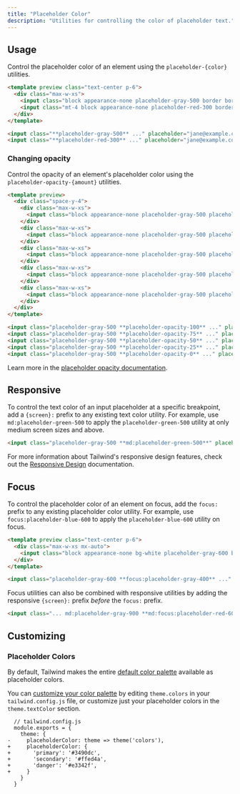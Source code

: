 ```yaml
---
title: "Placeholder Color"
description: "Utilities for controlling the color of placeholder text."
---
```


## Usage

Control the placeholder color of an element using the `placeholder-{color}` utilities.

```html emerald
<template preview class="text-center p-6">
  <div class="max-w-xs">
    <input class="block appearance-none placeholder-gray-500 border border-emerald-400 rounded-md w-full py-3 px-4 text-gray-700 leading-5 focus:outline-none focus:ring-2 focus:ring-emerald-200" placeholder="jane@example.com">
    <input class="mt-4 block appearance-none placeholder-red-300 border border-red-400 rounded-md w-full py-3 px-4 text-gray-700 leading-5 focus:outline-none focus:ring-2 focus:ring-red-200" placeholder="jane@example.com">
  </div>
</template>

<input class="**placeholder-gray-500** ..." placeholder="jane@example.com">
<input class="**placeholder-red-300** ..." placeholder="jane@example.com">
```

### Changing opacity

Control the opacity of an element's placeholder color using the `placeholder-opacity-{amount}` utilities.

```html lightBlue
<template preview>
  <div class="space-y-4">
    <div class="max-w-xs">
      <input class="block appearance-none placeholder-gray-500 placeholder-opacity-100 border border-light-blue-400 rounded-md w-full py-3 px-4 text-gray-700 leading-5 focus:outline-none focus:ring-2 focus:ring-light-blue-300" placeholder="jane@example.com">
    </div>
    <div class="max-w-xs">
      <input class="block appearance-none placeholder-gray-500 placeholder-opacity-75 border border-light-blue-400 rounded-md w-full py-3 px-4 text-gray-700 leading-5 focus:outline-none focus:ring-2 focus:ring-light-blue-300" placeholder="jane@example.com">
    </div>
    <div class="max-w-xs">
      <input class="block appearance-none placeholder-gray-500 placeholder-opacity-50 border border-light-blue-400 rounded-md w-full py-3 px-4 text-gray-700 leading-5 focus:outline-none focus:ring-2 focus:ring-light-blue-300" placeholder="jane@example.com">
    </div>
    <div class="max-w-xs">
      <input class="block appearance-none placeholder-gray-500 placeholder-opacity-25 border border-light-blue-400 rounded-md w-full py-3 px-4 text-gray-700 leading-5 focus:outline-none focus:ring-2 focus:ring-light-blue-300" placeholder="jane@example.com">
    </div>
    <div class="max-w-xs">
      <input class="block appearance-none placeholder-gray-500 placeholder-opacity-0 border border-light-blue-400 rounded-md w-full py-3 px-4 text-gray-700 leading-5 focus:outline-none focus:ring-2 focus:ring-light-blue-300" placeholder="jane@example.com">
    </div>
  </div>
</template>

<input class="placeholder-gray-500 **placeholder-opacity-100** ..." placeholder="jane@example.com">
<input class="placeholder-gray-500 **placeholder-opacity-75** ..." placeholder="jane@example.com">
<input class="placeholder-gray-500 **placeholder-opacity-50** ..." placeholder="jane@example.com">
<input class="placeholder-gray-500 **placeholder-opacity-25** ..." placeholder="jane@example.com">
<input class="placeholder-gray-500 **placeholder-opacity-0** ..." placeholder="jane@example.com">
```

Learn more in the [placeholder opacity documentation](/docs/placeholder-opacity).

## Responsive

To control the text color of an input placeholder at a specific breakpoint, add a `{screen}:` prefix to any existing text color utility. For example, use `md:placeholder-green-500` to apply the `placeholder-green-500` utility at only medium screen sizes and above.

```html
<input class="placeholder-gray-500 **md:placeholder-green-500**" placeholder="jane@example.com">
```

For more information about Tailwind's responsive design features, check out the [Responsive Design](/docs/responsive-design) documentation.

## Focus

To control the placeholder color of an element on focus, add the `focus:` prefix to any existing placeholder color utility. For example, use `focus:placeholder-blue-600` to apply the `placeholder-blue-600` utility on focus.

```html indigo
<template preview class="text-center p-6">
  <div class="max-w-xs mx-auto">
    <input class="block appearance-none bg-white placeholder-gray-600 border border-indigo-200 rounded w-full py-3 px-4 text-gray-700 leading-5 focus:outline-none focus:border-indigo-400 focus:placeholder-gray-400 focus:ring-2 focus:ring-indigo-200" placeholder="jane@example.com">
  </div>
</template>

<input class="placeholder-gray-600 **focus:placeholder-gray-400** ..." placeholder="jane@example.com">
```

Focus utilities can also be combined with responsive utilities by adding the responsive `{screen}:` prefix *before* the `focus:` prefix.

```html
<input class="... md:placeholder-gray-900 **md:focus:placeholder-red-600** ...">
```

## Customizing

### Placeholder Colors

By default, Tailwind makes the entire [default color palette](/docs/customizing-colors#default-color-palette) available as placeholder colors.

You can [customize your color palette](/docs/customizing-colors#customizing) by editing `theme.colors` in your `tailwind.config.js` file, or customize just your placeholder colors in the `theme.textColor` section.

```diff-js
  // tailwind.config.js
  module.exports = {
    theme: {
-     placeholderColor: theme => theme('colors'),
+     placeholderColor: {
+       'primary': '#3490dc',
+       'secondary': '#ffed4a',
+       'danger': '#e3342f',
+     }
    }
  }
```

